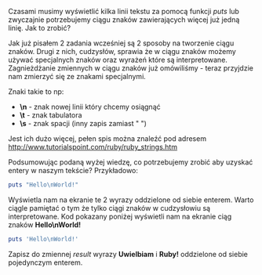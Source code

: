 Czasami musimy wyświetlić kilka linii tekstu za pomocą funkcji *puts* lub zwyczajnie potrzebujemy ciągu znaków zawierających więcej już jedną linię. Jak to zrobić?

Jak już pisałem 2 zadania wcześniej są 2 sposoby na tworzenie ciągu znaków. Drugi z nich, cudzysłów, sprawia że w ciągu znaków możemy używać specjalnych znaków oraz wyrażeń które są interpretowane. Zagnieżdżanie zmiennych w ciągu znaków już omówiliśmy - teraz przyjdzie nam zmierzyć się ze znakami specjalnymi.

Znaki takie to np:

- **\n** - znak nowej linii który chcemy osiągnąć
- **\t** - znak tabulatora
- **\s** - znak spacji (inny zapis zamiast " ")

Jest ich dużo więcej, pełen spis można znaleźć pod adresem http://www.tutorialspoint.com/ruby/ruby_strings.htm

Podsumowując podaną wyżej wiedzę, co potrzebujemy zrobić aby uzyskać entery w naszym tekście? Przykładowo:
```ruby
puts "Hello\nWorld!"
```
Wyświetla nam na ekranie te 2 wyrazy oddzielone od siebie enterem. Warto ciągle pamiętać o tym że tylko ciągi znaków w cudzysłowiu są interpretowane. Kod pokazany poniżej wyświetli nam na ekranie ciąg znaków **Hello\nWorld!**
```ruby
puts 'Hello\nWorld!'
```

Zapisz do zmiennej *result* wyrazy **Uwielbiam** i **Ruby!** oddzielone od siebie pojedynczym enterem.
